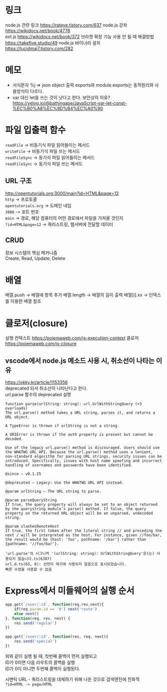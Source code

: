 # 링크
node.js 관련 링크
https://rateye.tistory.com/637
node.js 강좌
https://wikidocs.net/book/4776  
ext.js
https://wikidocs.net/book/372
브라켓 확장 기능 사용 안 될 때 해결방법
https://takefive.studio/49
node.js 바이너리 설치
https://lucidmaj7.tistory.com/282

# 메모
- 서식문자 %j
=> json object 출력
exports와 module.exports는 동작원리와 사용방식이 다르다.
- var 대신 let을 쓰는 것이 낫다고 한다. 보안상의 이유?
https://velog.io/@bathingape/JavaScript-var-let-const-%EC%B0%A8%EC%9D%B4%EC%A0%90

# 파일 입출력 함수
`readFile` -> 비동기식 파일 읽어들이는 메서드  
`writeFile` -> 비동기식 파일 쓰는 메서드  
`readFileSync` -> 동기식 파일 읽어들이는 메서드  
`readFileSync` -> 동기식 파일 쓰는 메서드 

## URL 구조
http://opentutorials.org;3000/main?id=HTML&page=12  
`http` -> 프로토콜  
`opentutorials.org` -> 도메인 네임  
`3000` -> 포트 번호  
`main` -> 경로, 해당 컴퓨터의 어떤 경로에서 파일을 가져올 것인지  
`?id=HTML&page=12` -> 쿼리스트링, 웹서버에 전달할 데이터  

## CRUD
정보 시스템의 핵심 메커니즘  
Create, Read, Update, Delete  

# 배열
배열.push -> 배열에 항목 추가
배열.length -> 배열의 길이 출력
배열[i].xx -> 인덱스를 이용한 배열 참조

# 클로저(closure)
실행 컨텍스트
https://poiemaweb.com/js-execution-context
클로저
https://poiemaweb.com/js-closure

## vscode에서 node.js 메소드 사용 시, 취소선이 나타는 이유
https://okky.kr/article/1153356  
deprecated 되서 취소선이 나타난다고 한다.  
url.parse 함수의 deprecated 설명  
```
function parse(urlString: string): url.UrlWithStringQuery (+3 overloads)
The url.parse() method takes a URL string, parses it, and returns a URL object.

A TypeError is thrown if urlString is not a string.

A URIError is thrown if the auth property is present but cannot be decoded.

Use of the legacy url.parse() method is discouraged. Users should use the WHATWG URL API. Because the url.parse() method uses a lenient, non-standard algorithm for parsing URL strings, security issues can be introduced. Specifically, issues with host name spoofing and incorrect handling of usernames and passwords have been identified.

@since — v0.1.25

@deprecated — Legacy: Use the WHATWG URL API instead.

@param urlString — The URL string to parse.

@param parseQueryString
If true, the query property will always be set to an object returned by the querystring module's parse() method. If false, the query property on the returned URL object will be an unparsed, undecoded string.

@param slashesDenoteHost
If true, the first token after the literal string // and preceding the next / will be interpreted as the host. For instance, given //foo/bar, the result would be {host: 'foo', pathname: '/bar'} rather than {pathname: '//foo/bar'}.

'url.parse'의 시그니처 '(urlString: string): UrlWithStringQuery'은(는) 사용되지 않습니다.ts(6387)
url.d.ts(63, 8): 선언이 여기에 사용되지 않음으로 표시되었습니다.
빠른 수정을 사용할 수 없음
```
# Express에서 미들웨어의 실행 순서
``` JavaScript
app.get(`/user/:id`, function(req,res,next){
    if(req.param.id == '0') next('route')
    else next()
}, function(req, res, next) {
    res.send('regular')
})

app.get('/user/:id', function(res, req, next){
    res.send('special')
})
```
위와 같이 실행 될 때, 첫번째 콜백이 먼저 실행되고  
ID가 0이면 다음 라우트의 콜백을 실행  
ID가 0이 아니면 두번째 콜백이 실행된다.  

시멘틱 URL - 쿼리스트링을 대체하기 위해 나온 것으로 검색엔진에 친화적  
`?id=HTML -> page/HTML`